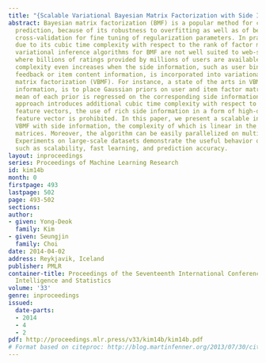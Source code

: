 ```yaml
---
title: "{Scalable Variational Bayesian Matrix Factorization with Side Information}"
abstract: Bayesian matrix factorization (BMF) is a popular method for collaborative
  prediction, because of its robustness to overfitting as well as of being free from
  cross-validation for fine tuning of regularization parameters. In practice, however,
  due to its cubic time complexity with respect to the rank of factor matrices, existing
  variational inference algorithms for BMF are not well suited to web-scale datasets
  where billions of ratings provided by millions of users are available. The time
  complexity even increases when the side information, such as user binary implicit
  feedback or item content information, is incorporated into variational Bayesian
  matrix factorization (VBMF). For instance, a state of the arts in VBMF with side
  information, is to place Gaussian priors on user and item factor matrices, where
  mean of each prior is regressed on the corresponding side information. Since this
  approach introduces additional cubic time complexity with respect to the size of
  feature vectors, the use of rich side information in a form of high-dimensional
  feature vector is prohibited. In this paper, we present a scalable inference for
  VBMF with side information, the complexity of which is linear in the rank K of factor
  matrices. Moreover, the algorithm can be easily parallelized on multi-core systems.
  Experiments on large-scale datasets demonstrate the useful behavior of our algorithm
  such as scalability, fast learning, and prediction accuracy.
layout: inproceedings
series: Proceedings of Machine Learning Research
id: kim14b
month: 0
firstpage: 493
lastpage: 502
page: 493-502
sections: 
author:
- given: Yong-Deok
  family: Kim
- given: Seungjin
  family: Choi
date: 2014-04-02
address: Reykjavik, Iceland
publisher: PMLR
container-title: Proceedings of the Seventeenth International Conference on Artificial
  Intelligence and Statistics
volume: '33'
genre: inproceedings
issued:
  date-parts:
  - 2014
  - 4
  - 2
pdf: http://proceedings.mlr.press/v33/kim14b/kim14b.pdf
# Format based on citeproc: http://blog.martinfenner.org/2013/07/30/citeproc-yaml-for-bibliographies/
---
```

